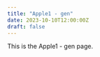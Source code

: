 ```yaml
---
title: "Apple1 - gen"
date: 2023-10-10T12:00:00Z
draft: false
---
```


This is the Apple1 - gen page.
